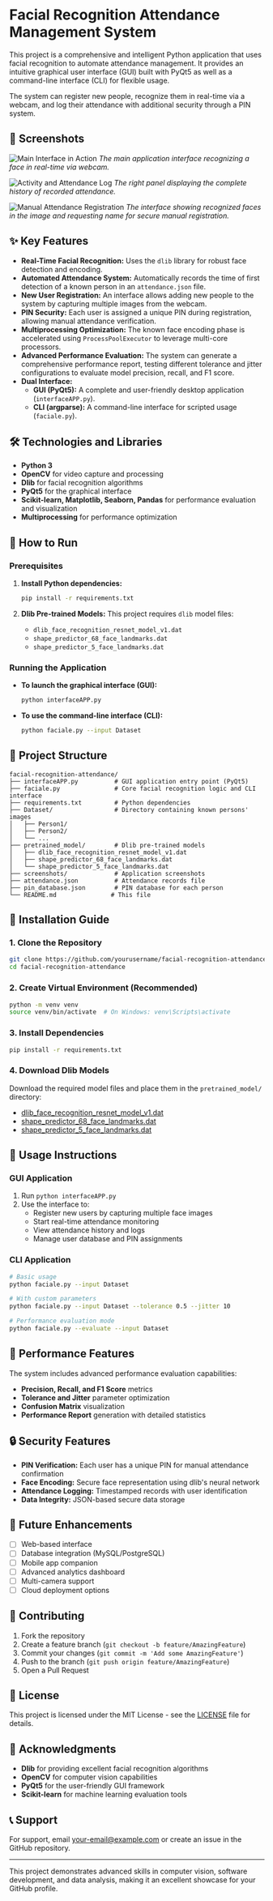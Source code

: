 # Facial Recognition Attendance Management System

This project is a comprehensive and intelligent Python application that uses facial recognition to automate attendance management. It provides an intuitive graphical user interface (GUI) built with PyQt5 as well as a command-line interface (CLI) for flexible usage.

The system can register new people, recognize them in real-time via a webcam, and log their attendance with additional security through a PIN system.

## 📸 Screenshots

![Main Interface in Action](screenshots/01.png)
_The main application interface recognizing a face in real-time via webcam._

![Activity and Attendance Log](screenshots/02.png)
_The right panel displaying the complete history of recorded attendance._

![Manual Attendance Registration](screenshots/03.png)
_The interface showing recognized faces in the image and requesting name for secure manual registration._

## ✨ Key Features

- **Real-Time Facial Recognition:** Uses the `dlib` library for robust face detection and encoding.
- **Automated Attendance System:** Automatically records the time of first detection of a known person in an `attendance.json` file.
- **New User Registration:** An interface allows adding new people to the system by capturing multiple images from the webcam.
- **PIN Security:** Each user is assigned a unique PIN during registration, allowing manual attendance verification.
- **Multiprocessing Optimization:** The known face encoding phase is accelerated using `ProcessPoolExecutor` to leverage multi-core processors.
- **Advanced Performance Evaluation:** The system can generate a comprehensive performance report, testing different tolerance and jitter configurations to evaluate model precision, recall, and F1 score.
- **Dual Interface:**
  - **GUI (PyQt5):** A complete and user-friendly desktop application (`interfaceAPP.py`).
  - **CLI (argparse):** A command-line interface for scripted usage (`faciale.py`).

## 🛠️ Technologies and Libraries

- **Python 3**
- **OpenCV** for video capture and processing
- **Dlib** for facial recognition algorithms
- **PyQt5** for the graphical interface
- **Scikit-learn, Matplotlib, Seaborn, Pandas** for performance evaluation and visualization
- **Multiprocessing** for performance optimization

## 🚀 How to Run

### Prerequisites

1. **Install Python dependencies:**
   ```bash
   pip install -r requirements.txt
   ```

2. **Dlib Pre-trained Models:**
   This project requires `dlib` model files:
   - `dlib_face_recognition_resnet_model_v1.dat`
   - `shape_predictor_68_face_landmarks.dat`
   - `shape_predictor_5_face_landmarks.dat`

### Running the Application

- **To launch the graphical interface (GUI):**
  ```bash
  python interfaceAPP.py
  ```

- **To use the command-line interface (CLI):**
  ```bash
  python faciale.py --input Dataset
  ```

## 📂 Project Structure

```
facial-recognition-attendance/
├── interfaceAPP.py          # GUI application entry point (PyQt5)
├── faciale.py               # Core facial recognition logic and CLI interface
├── requirements.txt         # Python dependencies
├── Dataset/                 # Directory containing known persons' images
│   ├── Person1/
│   ├── Person2/
│   └── ...
├── pretrained_model/        # Dlib pre-trained models
│   ├── dlib_face_recognition_resnet_model_v1.dat
│   ├── shape_predictor_68_face_landmarks.dat
│   └── shape_predictor_5_face_landmarks.dat
├── screenshots/             # Application screenshots
├── attendance.json          # Attendance records file
├── pin_database.json        # PIN database for each person
└── README.md               # This file
```

## 🔧 Installation Guide

### 1. Clone the Repository
```bash
git clone https://github.com/yourusername/facial-recognition-attendance.git
cd facial-recognition-attendance
```

### 2. Create Virtual Environment (Recommended)
```bash
python -m venv venv
source venv/bin/activate  # On Windows: venv\Scripts\activate
```

### 3. Install Dependencies
```bash
pip install -r requirements.txt
```

### 4. Download Dlib Models
Download the required model files and place them in the `pretrained_model/` directory:
- [dlib_face_recognition_resnet_model_v1.dat](http://dlib.net/files/dlib_face_recognition_resnet_model_v1.dat.bz2)
- [shape_predictor_68_face_landmarks.dat](http://dlib.net/files/shape_predictor_68_face_landmarks.dat.bz2)
- [shape_predictor_5_face_landmarks.dat](http://dlib.net/files/shape_predictor_5_face_landmarks.dat.bz2)

## 📝 Usage Instructions

### GUI Application
1. Run `python interfaceAPP.py`
2. Use the interface to:
   - Register new users by capturing multiple face images
   - Start real-time attendance monitoring
   - View attendance history and logs
   - Manage user database and PIN assignments

### CLI Application
```bash
# Basic usage
python faciale.py --input Dataset

# With custom parameters
python faciale.py --input Dataset --tolerance 0.5 --jitter 10

# Performance evaluation mode
python faciale.py --evaluate --input Dataset
```

## 🎯 Performance Features

The system includes advanced performance evaluation capabilities:
- **Precision, Recall, and F1 Score** metrics
- **Tolerance and Jitter** parameter optimization
- **Confusion Matrix** visualization
- **Performance Report** generation with detailed statistics

## 🔒 Security Features

- **PIN Verification:** Each user has a unique PIN for manual attendance confirmation
- **Face Encoding:** Secure face representation using dlib's neural network
- **Attendance Logging:** Timestamped records with user identification
- **Data Integrity:** JSON-based secure data storage

## 🚀 Future Enhancements

- [ ] Web-based interface
- [ ] Database integration (MySQL/PostgreSQL)
- [ ] Mobile app companion
- [ ] Advanced analytics dashboard
- [ ] Multi-camera support
- [ ] Cloud deployment options

## 🤝 Contributing

1. Fork the repository
2. Create a feature branch (`git checkout -b feature/AmazingFeature`)
3. Commit your changes (`git commit -m 'Add some AmazingFeature'`)
4. Push to the branch (`git push origin feature/AmazingFeature`)
5. Open a Pull Request

## 📄 License

This project is licensed under the MIT License - see the [LICENSE](LICENSE) file for details.

## 🙏 Acknowledgments

- **Dlib** for providing excellent facial recognition algorithms
- **OpenCV** for computer vision capabilities
- **PyQt5** for the user-friendly GUI framework
- **Scikit-learn** for machine learning evaluation tools

## 📞 Support

For support, email your-email@example.com or create an issue in the GitHub repository.

---

This project demonstrates advanced skills in computer vision, software development, and data analysis, making it an excellent showcase for your GitHub profile.
